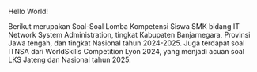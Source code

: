 Hello World!

Berikut merupakan Soal-Soal Lomba Kompetensi Siswa SMK bidang IT Network System Administration, tingkat Kabupaten Banjarnegara, Provinsi Jawa tengah, dan tingkat Nasional tahun 2024-2025. Juga terdapat soal ITNSA dari WorldSkills Competition Lyon 2024, yang menjadi acuan soal LKS Jateng dan Nasional tahun 2025.
